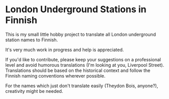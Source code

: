 # London Underground Stations in Finnish

This is my small little hobby project to translate all London underground station names to Finnish.

It's very much work in progress and help is appreciated.

If you'd like to contribute, please keep your suggestions on a professional level and avoid humorous translations (I'm looking at you, Liverpool Street). Translations should be based on the historical context and follow the Finnish naming conventions wherever possible.

For the names which just don't translate easily (Theydon Bois, anyone?), creativity might be needed.
